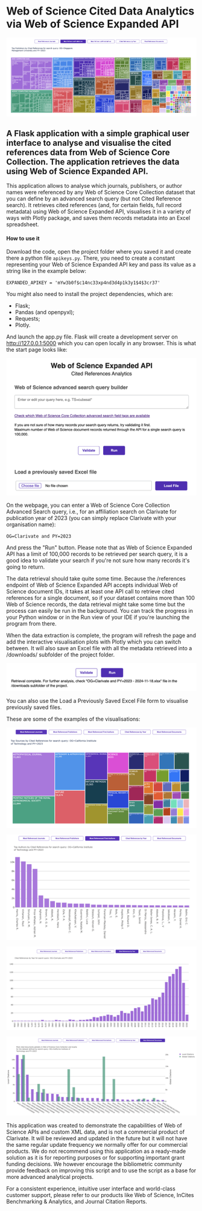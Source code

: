 # Web of Science Cited Data Analytics via Web of Science Expanded API

![Example visualisation](screenshots/top_publishers.png)

## A Flask application with a simple graphical user interface to analyse and visualise the cited references data from Web of Science Core Collection. The application retrieves the data using Web of Science Expanded API.

This application allows to analyse which journals, publishers, or author names were referenced by any Web of Science Core Collection dataset that you can define by an advanced search query (but not Cited Reference search). It retrieves cited references (and, for certain fields, full record metadata) using Web of Science Expanded API, visualises it in a variety of ways with Plotly package, and saves them records metadata into an Excel spreadsheet.

#### How to use it
Download the code, open the project folder where you saved it and create there a python file `apikeys.py`. There, you need to create a constant representing your Web of Science Expanded API key and pass its value as a string like in the example below:

```
EXPANDED_APIKEY = 'mYw3b0f$c14nc33xp4nd3d4p1k3y1$4$3cr37'
```

You might also need to install the project dependencies, which are:
- Flask;
- Pandas (and openpyxl);
- Requests;
- Plotly.

And launch the app.py file. Flask will create a development server on http://127.0.0.1:5000 which you can open locally in any browser. This is what the start page looks like:

![Start page](screenshots/index.png)

On the webpage, you can enter a Web of Science Core Collection Advanced Search query, i.e., for an affiliation search on Clarivate for publication year of 2023 (you can simply replace Clarivate with your organisation name):

```
OG=Clarivate and PY=2023
```

And press the "Run" button. Please note that as Web of Science Expanded API has a limit of 100,000 records to be retrieved per search query, it is a good idea to validate your search if you're not sure how many records it's going to return.

The data retrieval should take quite some time. Because the /references endpoint of Web of Science Expanded API accepts individual Web of Science document IDs, it takes at least one API call to retrieve cited references for a single document, so if your dataset contains more than 100 Web of Science records, the data retrieval might take some time but the process can easily be run in the background. You can track the progress in your Python window or in the Run view of your IDE if you're launching the program from there. 

When the data extraction is complete, the program will refresh the page and add the interactive visualisation plots with Plotly which you can switch between. It will also save an Excel file with all the metadata retrieved into a /downloads/ subfolder of the project folder.

![Screenshot](screenshots/complete.png)

You can also use the Load a Previously Saved Excel File form to visualise previously saved files.

These are some of the examples of the visualisations:

![Example visualisation - most referenced journals](screenshots/top_journals.png)

![Example visualisation - most referenced first authors](screenshots/top_authors.png)

![Example visualisation - cited references by their publication year](screenshots/cited_refs_by_year.png)

![Example visualisation - cited documents by global and local citations](screenshots/local_vs_global_citations.png)

This application was created to demonstrate the capabilities of Web of Science APIs and custom XML data, and is not a commercial product of Clarivate. It will be reviewed and updated in the future but it will not have the same regular update frequency we normally offer for our commercial products. We do not recommend using this application as a ready-made solution as it is for reporting purposes or for supporting important grant funding decisions. We however encourage the bibliometric community provide feedback on improving this script and to use the script as a base for more advanced analytical projects.

For a consistent experience, intuitive user interface and world-class customer support, please refer to our products like Web of Science, InCites Benchmarking & Analytics, and Journal Citation Reports.
